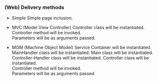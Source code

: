 ### (Web) Delivery methods

+ Simple
Simple page inclusion.

+ MVC (Model View Controller)
Controller class will be instantiated.  
Controller method will be invoked.  
Parameters will be as arguments passed.  

+ MOM (Machine Object Model)
Service Container will be instantiated.
MainHandler class will be instantiated.
Main class will be instantiated.
Controller-Handler class will be instantiated.
Controller class will be instantiated.  
Controller method will be invoked.  
Parameters will be as arguments passed. 
